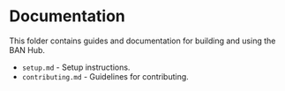 # Documentation

This folder contains guides and documentation for building and using the BAN Hub.

* `setup.md` - Setup instructions.
* `contributing.md` - Guidelines for contributing.
